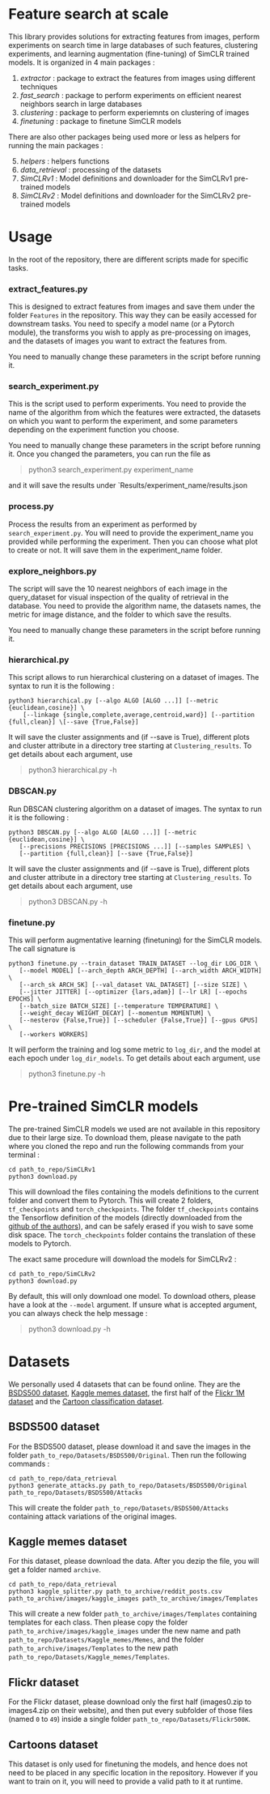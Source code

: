 # Feature search at scale

This library provides solutions for extracting features from images, perform experiments on search time in large databases of such features, clustering experiments, and learning augmentation (fine-tuning) of SimCLR trained models. It is organized in 4 main packages :

1. *extractor* : package to extract the features from images using different techniques
2. *fast_search* : package to perform experiments on efficient nearest neighbors search in large databases
3. *clustering* : package to perform experiemnts on clustering of images
4. *finetuning* : package to finetune SimCLR models

There are also other packages being used more or less as helpers for running the main packages :

5. *helpers* : helpers functions
6. *data_retrieval* : processing of the datasets 
7. *SimCLRv1* : Model definitions and downloader for the SimCLRv1 pre-trained models
7. *SimCLRv2* : Model definitions and downloader for the SimCLRv2 pre-trained models

# Usage

In the root of the repository, there are different scripts made for specific tasks. 

### **extract_features.py**

This is designed to extract features from images and save them under the folder `Features` in the repository. This way they can be easily accessed for downstream tasks. You need to specify a model name (or a Pytorch module), the transforms you wish to apply as pre-processing on images, and the datasets of images you want to extract the features from.

You need to manually change these parameters in the script before running it.

### **search_experiment.py**

This is the script used to perform experiments. You need to provide the name of the algorithm from which the features were extracted, the datasets on which you want to perform the experiment, and some parameters depending on the experiment function you choose.

You need to manually change these parameters in the script before running it. Once you changed the parameters, you can run the file as

> python3 search_experiment.py experiment_name

and it will save the results under `Results/experiment_name/results.json

### **process.py**

Process the results from an experiment as performed by `search_experiment.py`. You will need to provide the experiment_name you provided while performing the experiment. Then you can choose what plot to create or not. It will save them in the experiment_name folder.

### **explore_neighbors.py**

The script will save the 10 nearest neighbors of each image in the query_dataset for visual inspection of the quality of retrieval in the database. You need to provide the algorithm name, the datasets names, the metric for image distance, and the folder to which save the results.

You need to manually change these parameters in the script before running it. 

### **hierarchical.py**

This script allows to run hierarchical clustering on a dataset of images. The syntax to run it is the following :

```
python3 hierarchical.py [--algo ALGO [ALGO ...]] [--metric {euclidean,cosine}] \
    [--linkage {single,complete,average,centroid,ward}] [--partition {full,clean}] \[--save {True,False}]
```

It will save the cluster assignments and (if --save is True), different plots and cluster attribute in a directory tree starting at `Clustering_results`. To get details about each argument, use 
> python3 hierarchical.py -h

### **DBSCAN.py** 

Run DBSCAN clustering algorithm on a dataset of images. The syntax to run it is the following :

```
python3 DBSCAN.py [--algo ALGO [ALGO ...]] [--metric {euclidean,cosine}] \
   [--precisions PRECISIONS [PRECISIONS ...]] [--samples SAMPLES] \
   [--partition {full,clean}] [--save {True,False}]
```

It will save the cluster assignments and (if --save is True), different plots and cluster attribute in a directory tree starting at `Clustering_results`. To get details about each argument, use 
> python3 DBSCAN.py -h

### **finetune.py**

This will perform augmentative learning (finetuning) for the SimCLR models. The call signature is 

```
python3 finetune.py --train_dataset TRAIN_DATASET --log_dir LOG_DIR \
   [--model MODEL] [--arch_depth ARCH_DEPTH] [--arch_width ARCH_WIDTH] \
   [--arch_sk ARCH_SK] [--val_dataset VAL_DATASET] [--size SIZE] \
   [--jitter JITTER] [--optimizer {lars,adam}] [--lr LR] [--epochs EPOCHS] \
   [--batch_size BATCH_SIZE] [--temperature TEMPERATURE] \
   [--weight_decay WEIGHT_DECAY] [--momentum MOMENTUM] \
   [--nesterov {False,True}] [--scheduler {False,True}] [--gpus GPUS] \
   [--workers WORKERS] 
```

It will perform the training and log some metric to `log_dir`, and the model at each epoch under `log_dir_models`. To get details about each argument, use 
> python3 finetune.py -h

# Pre-trained SimCLR models 

The pre-trained SimCLR models we used are not available in this repository due to their large size. To download them, please navigate to the path where you cloned the repo and run the following commands from your terminal :

```
cd path_to_repo/SimCLRv1
python3 download.py 
```

This will download the files containing the models definitions to the current folder and convert them to Pytorch. This will create 2 folders, `tf_checkpoints` and `torch_checkpoints`. The folder `tf_checkpoints` contains the Tensorflow definition of the models (directly downloaded from the [github of the authors](https://github.com/google-research/simclr)), and can be safely erased if you wish to save some disk space. The `torch_checkpoints` folder contains the translation of these models to Pytorch.

The exact same procedure will download the models for SimCLRv2 : 

```
cd path_to_repo/SimCLRv2
python3 download.py 
```

By default, this will only download one model. To download others, please have a look at the `--model` argument. If unsure what is accepted argument, you can always check the help message :

> python3 download.py -h

# Datasets

We personally used 4 datasets that can be found online. They are the [BSDS500 dataset](https://www2.eecs.berkeley.edu/Research/Projects/CS/vision/grouping/resources.html), [Kaggle memes dataset](https://www.kaggle.com/datasets/gmorinan/most-viewed-memes-templates-of-2018), the first half of the [Flickr 1M dataset](https://press.liacs.nl/mirflickr/mirdownload.html) and the [Cartoon classification dataset](https://www.kaggle.com/datasets/volkandl/cartoon-classification). 

## BSDS500 dataset

For the BSDS500 dataset, please download it and save the images in the folder `path_to_repo/Datasets/BSDS500/Original`. Then run the following commands :

```
cd path_to_repo/data_retrieval
python3 generate_attacks.py path_to_repo/Datasets/BSDS500/Original path_to_repo/Datasets/BSDS500/Attacks
```

This will create the folder `path_to_repo/Datasets/BSDS500/Attacks` containing attack variations of the original images.

## Kaggle memes dataset

For this dataset, please download the data. After you dezip the file, you will get a folder named `archive`. 

```
cd path_to_repo/data_retrieval
python3 kaggle_splitter.py path_to_archive/reddit_posts.csv path_to_archive/images/kaggle_images path_to_archive/images/Templates
```

This will create a new folder `path_to_archive/images/Templates` containing templates for each class. Then please copy the folder `path_to_archive/images/kaggle_images` under the new name and path `path_to_repo/Datasets/Kaggle_memes/Memes`, and the folder `path_to_archive/images/Templates` to the new path `path_to_repo/Datasets/Kaggle_memes/Templates`.

## Flickr dataset

For the Flickr dataset, please download only the first half (images0.zip to images4.zip on their website), and then put every subfolder of those files (named `0` to `49`) inside a single folder `path_to_repo/Datasets/Flickr500K`.

## Cartoons dataset

This dataset is only used for finetuning the models, and hence does not need to be placed in any specific location in the repository. However if you want to train on it, you will need to provide a valid path to it at runtime.